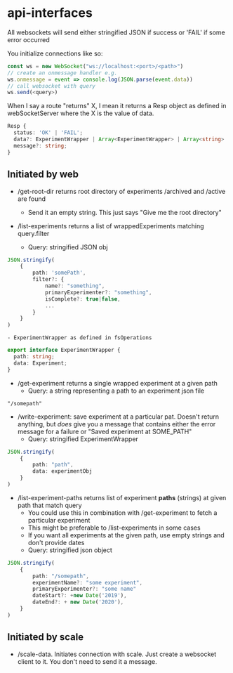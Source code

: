 # api-interfaces

All websockets will send either stringified JSON if success or \'FAIL\'
if some error occurred

You initialize connections like so:

```typescript
const ws = new WebSocket("ws://localhost:<port>/<path>")
// create an onmessage handler e.g.
ws.onmessage = event => console.log(JSON.parse(event.data))
// call websocket with query
ws.send(<query>)
```
When I say a route "returns" X, I mean it returns a Resp object as defined in
webSocketServer where the X is the value of data.

```typescript
Resp {
  status: 'OK' | 'FAIL';
  data?: ExperimentWrapper | Array<ExperimentWrapper> | Array<string> | string;
  message?: string;
}
```

## Initiated by web

-   /get-root-dir returns root directory of experiments /archived and /active
    are found
    -   Send it an empty string. This just says \"Give me the root
        directory\"

-   /list-experiments returns a list of wrappedExperiments matching query.filter
    -   Query: stringified JSON obj
```typescript
JSON.stringify(
    {
        path: 'somePath',
        filter?: {
            name?: "something",
            primaryExperimenter?: "something",
            isComplete?: true|false,
            ...
        }
    }
)
```
    - ExperimentWrapper as defined in fsOperations
```typescript
export interface ExperimentWrapper {
  path: string;
  data: Experiment;
}
```

-   /get-experiment returns a single wrapped experiment at a given path
    -   Query: a string representing a path to an experiment json file
``` text
"/somepath"
```

-   /write-experiment: save experiment at a particular pat. Doesn't return
    anything, but _does_ give you a message that contains either the error
    message for a failure or "Saved experiment at SOME_PATH"
    -   Query: stringified ExperimentWrapper
```typescript
JSON.stringify(
    {
        path: "path",
        data: experimentObj
    }
)
```

-   /list-experiment-paths returns list of experiment **paths** (strings) at
    given path that match query
    -   You could use this in combination with /get-experiment to fetch
        a particular experiment
    -   This might be preferable to /list-experiments in some cases
    -   If you want all experiments at the given path, use empty strings
        and don\'t provide dates
    -   Query: stringified json object
```typescript
JSON.stringify(
    {
        path: "/somepath",
        experimentName?: "some experiment",
        primaryExperimenter?: "some name"
        dateStart?: +new Date('2019'),
        dateEnd?: + new Date('2020'),
    }
)
```

## Initiated by scale

-   /scale-data. Initiates connection with scale. Just create a
    websocket client to it. You don\'t need to send it a message.

